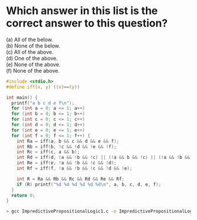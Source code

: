
# Which answer in this list is the correct answer to this question?

(a) All of the below. <br/>
(b) None of the below. <br/>
(c) All of the above. <br/>
(d) One of the above. <br/>
(e) None of the above. <br/>
(f) None of the above. <br/>

```C
#include <stdio.h>
#define iff(x, y) ((x)==(y))

int main() {
  printf("a b c d e f\n");
  for (int a = 0; a <= 1; a++)
  for (int b = 0; b <= 1; b++)
  for (int c = 0; c <= 1; c++)
  for (int d = 0; d <= 1; d++)
  for (int e = 0; e <= 1; e++)
  for (int f = 0; f <= 1; f++) {
    int Ra = iff(a, b && c && d && e && f);
    int Rb = iff(b, !c && !d && !e && !f);
    int Rc = iff(c, a && b);
    int Rd = iff(d, (a && !b && !c) || (!a && b && !c) || (!a && !b && c));
    int Re = iff(e, !a && !b && !c && !d);
    int Rf = iff(f, !a && !b && !c && !d && !e);

    int R = Ra && Rb && Rc && Rd && Re && Rf;
    if (R) printf("%d %d %d %d %d %d\n", a, b, c, d, e, f);
  }
  return 0;
}
```

```bash
> gcc ImpredictivePropositionalLogic1.c -o ImpredictivePropositionalLogic1.exe -std=c99 -Wall -O3
```